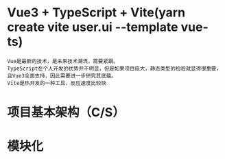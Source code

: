 # Vue3 + TypeScript + Vite(yarn create vite user.ui --template vue-ts)
    Vue是最新的技术，是未来技术潮流，需要紧跟。
    TypeScript在个人开发的优势并不明显，但是如果项目庞大，静态类型的检验就显得很重要，且Vue3全面支持，因此需要进一步研究其底蕴。
    Vite是热开发的一种工具，反应速度比较快

# 项目基本架构（C/S）

# 模块化